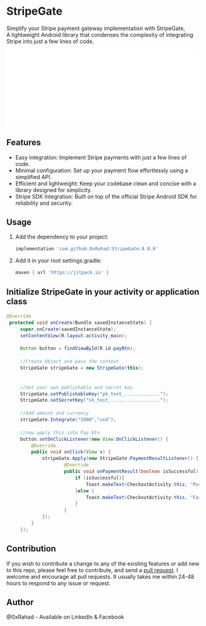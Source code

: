 StripeGate
=====

Simplify your Stripe payment gateway implementation with StripeGate,<br>
A lightweight Android library that condenses the complexity of integrating Stripe into just a few lines of code.

![](https://github.com/0xRahad/StripeGate/blob/master/StripeGate.png)

## Features

- Easy integration: Implement Stripe payments with just a few lines of code.
- Minimal configuration: Set up your payment flow effortlessly using a simplified API.
- Efficient and lightweight: Keep your codebase clean and concise with a library designed for simplicity.
- Stripe SDK Integration: Built on top of the official Stripe Android SDK for reliability and security.


## Usage

1. Add the dependency to your project:


   ```gradle
   implementation 'com.github.0xRahad:StripeGate:4.0.0'
   ```

2. Add it in your root settings.gradle:
   
   ```settings.gradle
   maven { url 'https://jitpack.io' }
   ```

## Initialize StripeGate in your activity or application class

   ```java
   @Override
    protected void onCreate(Bundle savedInstanceState) {
        super.onCreate(savedInstanceState);
        setContentView(R.layout.activity_main);

        Button button = findViewById(R.id.payBtn);
        
        //Create Object and pass the context
        StripeGate stripeGate = new StripeGate(this);


        //Set your own publishable and secret key
        StripeGate.setPublishableKey("pk_test_.............");
        StripeGate.setSecretKey("sk_test_..................");
        
        //Add amount and currency
        stripeGate.Integrate("1000","usd");
        
        //now apply this into Pay btn
        button.setOnClickListener(new View.OnClickListener() {
            @Override
            public void onClick(View v) {
                stripeGate.Apply(new StripeGate.PaymentResultListener() {
                        @Override
                        public void onPaymentResult(boolean isSuccessful) {
                            if (isSuccessful){
                                Toast.makeText(CheckoutActivity.this, "Purchashed Successfully", Toast.LENGTH_SHORT).show();
                            }else {
                                Toast.makeText(CheckoutActivity.this, "Failed to purchashe", Toast.LENGTH_SHORT).show();
                            }
                        }
                });
            }
        });
   ```

## Contribution
If you wish to contribute a change to any of the existing features or add new to this repo,
please feel free to contribute,
and send a [pull request](https://github.com/0xRahad/StripeGate). I welcome and encourage all pull requests. It usually takes me within 24-48 hours to respond to any issue or request.


## Author
@0xRahad - Available on Linkedln & Facebook

